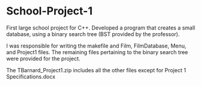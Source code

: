 # School-Project-1
First large school project for C++.  Developed a program that creates a small database, using a binary search tree (BST provided by the professor).

I was responsible for writing the makefile and Film, FilmDatabase, Menu, and Project1 files. The remaining files pertaining to the binary search tree were provided for the project.

The TBarnard_Project1.zip includes all the other files except for Project 1 Specifications.docx
